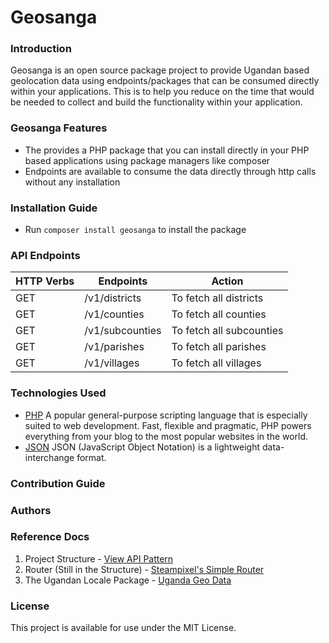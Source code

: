 # Geosanga
### Introduction
Geosanga is an open source package project to provide Ugandan based geolocation data using endpoints/packages that can be consumed directly within your applications. This is to help you reduce on the time that would be needed to collect and build the functionality within your application. 
### Geosanga Features
* The provides a PHP package that you can install directly in your PHP based applications using package managers like composer
* Endpoints are available to consume the data directly through http calls without any installation
### Installation Guide
* Run `composer install geosanga` to install the package
### API Endpoints
| HTTP Verbs | Endpoints | Action |
| --- | --- | --- |
| GET | /v1/districts | To fetch all districts |
| GET | /v1/counties | To fetch all counties |
| GET | /v1/subcounties | To fetch all subcounties |
| GET | /v1/parishes | To fetch all parishes |
| GET | /v1/villages | To fetch all villages |
### Technologies Used
* [PHP](https://www.php.net/) A popular general-purpose scripting language that is especially suited to web development.
Fast, flexible and pragmatic, PHP powers everything from your blog to the most popular websites in the world.
* [JSON](https://www.json.org/json-en.html) JSON (JavaScript Object Notation) is a lightweight data-interchange format.
### Contribution Guide
### Authors
### Reference Docs
1. Project Structure  - [View API Pattern](https://github.com/cim-engineering/view-api-pattern)
2. Router (Still in the Structure) - [Steampixel's Simple Router](https://github.com/steampixel/simplePHPRouter)
3. The Ugandan Locale Package - [Uganda Geo Data](https://github.com/kusaasira/uganda-geo-data)
### License
This project is available for use under the MIT License.